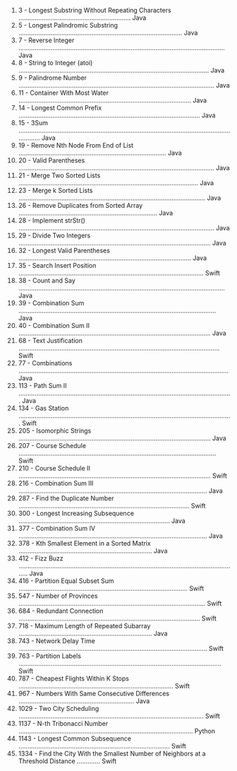 
1.  3 - Longest Substring Without Repeating Characters ............................................................... Java
2.  5 - Longest Palindromic Substring ............................................................................................ Java
3.  7 - Reverse Integer .................................................................................................................... Java
4.  8 - String to Integer (atoi) ........................................................................................................... Java
5.  9 - Palindrome Number .............................................................................................................. Java
6.  11 - Container With Most Water ................................................................................................. Java
7.  14 - Longest Common Prefix ...................................................................................................... Java
8.  15 - 3Sum ................................................................................................................................... Java
9.  19 - Remove Nth Node From End of List ................................................................................... Java
10. 20 - Valid Parentheses .............................................................................................................. Java
11. 21 - Merge Two Sorted Lists ..................................................................................................... Java
12. 23 - Merge k Sorted Lists ......................................................................................................... Java
13. 26 - Remove Duplicates from Sorted Array .............................................................................. Java
14. 28 - Implement strStr() .............................................................................................................. Java
15. 29 - Divide Two Integers ............................................................................................................ Java
16. 32 - Longest Valid Parentheses ................................................................................................. Java
17. 35 - Search Insert Position ........................................................................................................ Swift
18. 38 - Count and Say .................................................................................................................... Java
19. 39 - Combination Sum ............................................................................................................... Java
20. 40 - Combination Sum II ............................................................................................................ Java
21. 68 - Text Justification ................................................................................................................. Swift
22. 77 - Combinations ...................................................................................................................... Java
23. 113 - Path Sum II ........................................................................................................................ Java
24. 134 - Gas Station ........................................................................................................................ Swift
25. 205 - Isomorphic Strings ............................................................................................................ Java
26. 207 - Course Schedule ............................................................................................................... Swift
27. 210 - Course Schedule II ............................................................................................................ Swift
28. 216 - Combination Sum III .......................................................................................................... Java
29. 287 - Find the Duplicate Number ................................................................................................ Swift
30. 300 - Longest Increasing Subsequence ..................................................................................... Java
31. 377 - Combination Sum IV .......................................................................................................... Java
32. 378 - Kth Smallest Element in a Sorted Matrix ........................................................................... Java
33. 412 - Fizz Buzz ............................................................................................................................ Java
34. 416 - Partition Equal Subset Sum ............................................................................................... Swift
35. 547 - Number of Provinces ......................................................................................................... Swift
36. 684 - Redundant Connection ...................................................................................................... Swift
37. 718 - Maximum Length of Repeated Subarray ........................................................................... Java
38. 743 - Network Delay Time .......................................................................................................... Swift
39. 763 - Partition Labels .................................................................................................................. Swift
40. 787 - Cheapest Flights Within K Stops ....................................................................................... Swift
41. 967 - Numbers With Same Consecutive Differences ................................................................. Java
42. 1029 - Two City Scheduling ........................................................................................................ Swift
43. 1137 - N-th Tribonacci Number .................................................................................................. Python
44. 1143 - Longest Common Subsequence ..................................................................................... Swift
45. 1334 - Find the City With the Smallest Number of Neighbors at a Threshold Distance ............. Swift
